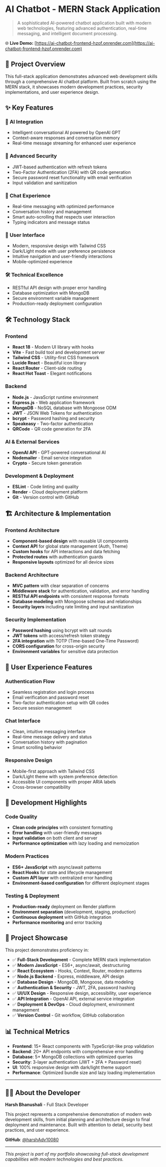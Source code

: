 # AI Chatbot - MERN Stack Application

> A sophisticated AI-powered chatbot application built with modern web technologies, featuring advanced authentication, real-time messaging, and intelligent document processing.

🌐 **Live Demo:** [https://ai-chatbot-frontend-hzof.onrender.com](https://ai-chatbot-frontend-hzof.onrender.com)

## 🚀 Project Overview

This full-stack application demonstrates advanced web development skills through a comprehensive AI chatbot platform. Built from scratch using the MERN stack, it showcases modern development practices, security implementations, and user experience design.

## ✨ Key Features

### 🤖 **AI Integration**
- Intelligent conversational AI powered by OpenAI GPT
- Context-aware responses and conversation memory
- Real-time message streaming for enhanced user experience

### 🔐 **Advanced Security**
- JWT-based authentication with refresh tokens
- Two-Factor Authentication (2FA) with QR code generation
- Secure password reset functionality with email verification
- Input validation and sanitization

### 💬 **Chat Experience**
- Real-time messaging with optimized performance
- Conversation history and management
- Smart auto-scrolling that respects user interaction
- Typing indicators and message status

### 🎨 **User Interface**
- Modern, responsive design with Tailwind CSS
- Dark/Light mode with user preference persistence
- Intuitive navigation and user-friendly interactions
- Mobile-optimized experience

### 🛠️ **Technical Excellence**
- RESTful API design with proper error handling
- Database optimization with MongoDB
- Secure environment variable management
- Production-ready deployment configuration

## 🛠️ Technology Stack

### **Frontend**
- **React 18** - Modern UI library with hooks
- **Vite** - Fast build tool and development server
- **Tailwind CSS** - Utility-first CSS framework
- **Lucide React** - Beautiful icon library
- **React Router** - Client-side routing
- **React Hot Toast** - Elegant notifications

### **Backend**
- **Node.js** - JavaScript runtime environment
- **Express.js** - Web application framework
- **MongoDB** - NoSQL database with Mongoose ODM
- **JWT** - JSON Web Tokens for authentication
- **bcrypt** - Password hashing and security
- **Speakeasy** - Two-factor authentication
- **QRCode** - QR code generation for 2FA

### **AI & External Services**
- **OpenAI API** - GPT-powered conversational AI
- **Nodemailer** - Email service integration
- **Crypto** - Secure token generation

### **Development & Deployment**
- **ESLint** - Code linting and quality
- **Render** - Cloud deployment platform
- **Git** - Version control with GitHub

## 🏗️ Architecture & Implementation

### **Frontend Architecture**
- **Component-based design** with reusable UI components
- **Context API** for global state management (Auth, Theme)
- **Custom hooks** for API interactions and data fetching
- **Protected routes** with authentication guards
- **Responsive layouts** optimized for all device sizes

### **Backend Architecture**
- **MVC pattern** with clear separation of concerns
- **Middleware stack** for authentication, validation, and error handling
- **RESTful API endpoints** with consistent response formats
- **Database modeling** with Mongoose schemas and relationships
- **Security layers** including rate limiting and input sanitization

### **Security Implementation**
- **Password hashing** using bcrypt with salt rounds
- **JWT tokens** with access/refresh token strategy
- **2FA integration** with TOTP (Time-based One-Time Password)
- **CORS configuration** for cross-origin security
- **Environment variables** for sensitive data protection

## 📱 User Experience Features

### **Authentication Flow**
- Seamless registration and login process
- Email verification and password reset
- Two-factor authentication setup with QR codes
- Secure session management

### **Chat Interface**
- Clean, intuitive messaging interface
- Real-time message delivery and status
- Conversation history with pagination
- Smart scrolling behavior

### **Responsive Design**
- Mobile-first approach with Tailwind CSS
- Dark/Light theme with system preference detection
- Accessible UI components with proper ARIA labels
- Cross-browser compatibility

## 🎯 Development Highlights

### **Code Quality**
- **Clean code principles** with consistent formatting
- **Error handling** with user-friendly messages
- **Input validation** on both client and server
- **Performance optimization** with lazy loading and memoization

### **Modern Practices**
- **ES6+ JavaScript** with async/await patterns
- **React Hooks** for state and lifecycle management
- **Custom API layer** with centralized error handling
- **Environment-based configuration** for different deployment stages

### **Testing & Deployment**
- **Production-ready** deployment on Render platform
- **Environment separation** (development, staging, production)
- **Continuous deployment** with GitHub integration
- **Performance monitoring** and error tracking

## 🌟 Project Showcase

This project demonstrates proficiency in:

- ✅ **Full-Stack Development** - Complete MERN stack implementation
- ✅ **Modern JavaScript** - ES6+, async/await, destructuring
- ✅ **React Ecosystem** - Hooks, Context, Router, modern patterns
- ✅ **Node.js Backend** - Express, middleware, API design
- ✅ **Database Design** - MongoDB, Mongoose, data modeling
- ✅ **Authentication & Security** - JWT, 2FA, password hashing
- ✅ **UI/UX Design** - Responsive design, accessibility, user experience
- ✅ **API Integration** - OpenAI API, external service integration
- ✅ **Deployment & DevOps** - Cloud deployment, environment management
- ✅ **Version Control** - Git workflow, GitHub collaboration

## 📊 Technical Metrics

- **Frontend**: 15+ React components with TypeScript-like prop validation
- **Backend**: 20+ API endpoints with comprehensive error handling
- **Database**: 5+ MongoDB collections with optimized queries
- **Security**: 3-layer authentication (JWT + 2FA + Password reset)
- **UI**: 100% responsive design with dark/light theme support
- **Performance**: Optimized bundle size and lazy loading implementation

---

## 👨‍💻 About the Developer

**Harsh Bhanushali** - Full Stack Developer

This project represents a comprehensive demonstration of modern web development skills, from initial planning and architecture design to final deployment and maintenance. Built with attention to detail, security best practices, and user experience.

**GitHub**: [@harshAdv10080](https://github.com/harshAdv10080)

---

*This project is part of my portfolio showcasing full-stack development capabilities with modern technologies and best practices.*
